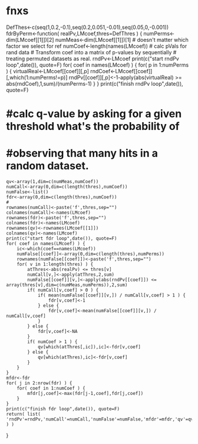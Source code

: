 # fnxs
DefThes<-c(seq(1,0.2,-0.1),seq(0.2,0.051,-0.01),seq(0.05,0,-0.001))
fdrByPerm<-function( realPv,LMcoef,thres=DefThres ) {
	numPerms<-dim(LMcoef[[1]])[2]
	numMeas<-dim(LMcoef[[1]])[1]	# doesn't matter which factor we select for ref
	numCoef<-length(names(LMcoef))
	# calc pVals for rand data
	# Transform coef into a matrix of p-values by sequentially 
	# treating permuted datasets as real.
	rndPv<-LMcoef
	print(c("start rndPv loop",date()), quote=F)
	for( coef in names(LMcoef) ) {
		for( p in 1:numPerms ) {
			virtualReal<-LMcoef[[coef]][,p]
			rndCoef<-LMcoef[[coef]][,which(1:numPerms!=p)]
			rndPv[[coef]][,p]<-1-apply(abs(virtualReal) >= abs(rndCoef),1,sum)/(numPerms-1)
		}
	}
	print(c("finish rndPv loop",date()), quote=F)

#	#calc q-value by asking for a given threshold what's the probability of
#	#observing that many hits in a random dataset.
	qv<-array(1,dim=c(numMeas,numCoef))
	numCall<-array(0,dim=c(length(thres),numCoef))
	numFalse<-list()
	fdr<-array(0,dim=c(length(thres),numCoef))
	#
	rownames(numCall)<-paste('f',thres,sep="")
	colnames(numCall)<-names(LMcoef)
	rownames(fdr)<-paste('f',thres,sep="")
	colnames(fdr)<-names(LMcoef)
	rownames(qv)<-rownames(LMcoef[[1]])
	colnames(qv)<-names(LMcoef)
	print(c("start fdr loop",date()), quote=F)
	for( coef in names(LMcoef) ) {
		ic<-which(coef==names(LMcoef))
		numFalse[[coef]]<-array(0,dim=c(length(thres),numPerms))
		rownames(numFalse[[coef]])<-paste('f',thres,sep="")
		for( v in 1:length(thres) ) {
			atThres<-abs(realPv) <= thres[v]
			numCall[v,]<-apply(atThres,2,sum)
			numFalse[[coef]][v,]<-apply(abs(rndPv[[coef]]) <= array(thres[v],dim=c(numMeas,numPerms)),2,sum)
			if( numCall[v,coef] > 0 ) {
				if( mean(numFalse[[coef]][v,]) / numCall[v,coef] > 1 ) {
					fdr[v,coef]<-1
				} else {
					fdr[v,coef]<-mean(numFalse[[coef]][v,]) / numCall[v,coef]
				}
			} else {
				fdr[v,coef]<-NA
			}
			if( numCoef > 1 ) {
				qv[which(atThres[,ic]),ic]<-fdr[v,coef]
			} else {
				qv[which(atThres),ic]<-fdr[v,coef]
			}
		}
	}
	mfdr<-fdr
	for( j in 2:nrow(fdr) ) {
		for( coef in 1:numCoef ) {
			mfdr[j,coef]<-max(fdr[j-1,coef],fdr[j,coef])
		}
	}
	print(c("finish fdr loop",date()), quote=F)
	return( list( 'rndPv'=rndPv,'numCall'=numCall,'numFalse'=numFalse,'mfdr'=mfdr,'qv'=qv,'fdr'=fdr ) )
}	
